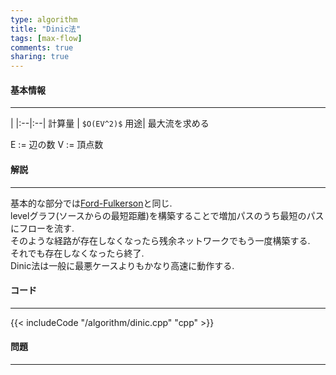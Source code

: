 ```yaml
---
type: algorithm
title: "Dinic法"
tags: [max-flow]
comments: true
sharing: true
---
```


#### 基本情報
  
***

 | 
|:--|:--|
計算量 | `$O(EV^2)$`
用途| 最大流を求める
  
E := 辺の数
V := 頂点数

#### 解説

***

基本的な部分では[Ford-Fulkerson](ford-fulkerson.html)と同じ.  
levelグラフ(ソースからの最短距離)を構築することで増加パスのうち最短のパスにフローを流す.  
そのような経路が存在しなくなったら残余ネットワークでもう一度構築する.  
それでも存在しなくなったら終了.  
Dinic法は一般に最悪ケースよりもかなり高速に動作する.  

#### コード

***

{{< includeCode "/algorithm/dinic.cpp" "cpp" >}}


#### 問題

***  
